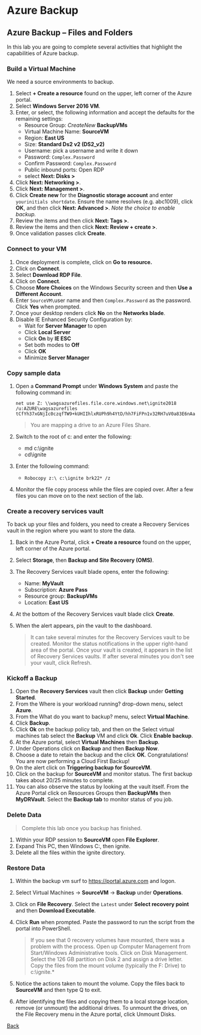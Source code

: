 # Azure Backup


 
## Azure Backup – Files and Folders

In this lab you are going to complete several activities that highlight the capabilities of Azure backup. 

### Build a Virtual Machine

We need a source environments to backup.

1.	Select **+ Create a resource** found on the upper, left corner of the Azure portal.
2.	Select **Windows Server 2016 VM**.
3.	Enter, or select, the following information and accept the defaults for the remaining settings:
    * Resource Group: *CreateNew* **BackupVMs**
    * Virtual Machine Name: **SourceVM**
    * Region: **East US**
    * Size: **Standard Ds2 v2 (DS2_v2)**
    * Username: pick a username and write it down
    * Password: `Complex.Password`
    * Confirm Password: `Complex.Password`
    * Public inbound ports:  Open RDP
    * select **Next: Disks >**
4.	Click **Next: Networking >**.
5.	Click **Next: Management >**.
6.	Click **Create new** for the **Diagnostic storage account** and  enter `yourinitials shortdate`. Ensure the name resolves (e.g. abc1009), click **OK**, and then click **Next: Advanced >**. *Note the choice to enable backup.*
7.	Review the items and then click **Next: Tags >**.
8.	Review the items and then click **Next: Review + create >**.
9.	Once validation passes click **Create**.

### Connect to your VM

1.	Once deployment is complete, click on **Go to resource.** 
2.	Click on **Connect**.
3. Select **Download RDP File**.
4. 	Click on **Connect**.
5.	Choose **More Choices** on the Windows Security screen and then **Use a Different Account**.
6.	Enter `SourceVM\`user name and then `Complex.Password` as the password. Click **Yes** when prompted.
7.	Once your desktop renders click **No** on the **Networks blade**.
8.	Disable IE Enhanced Security Configuration by:
    * Wait for **Server Manager** to open
    * Click **Local Server**
    * Click **On** by **IE ESC**
    * Set both modes to **Off**
    * Click **OK**
    * Minimize **Server Manager**

### Copy sample data

1.	Open a **Command Prompt** under **Windows System** and paste the following command in:

    ```
    net use Z: \\wagsazurefiles.file.core.windows.net\ignite2018 /u:AZURE\wagsazurefiles tCfYh37xGNjIc0czqfTW9+kUHIIhlxRUPh9h4YtD/hh7FiFPn1v32RH7uV0a83E6nAa6kkVU6d+nAAeoBItpJg==
    ```

    > You are mapping a drive to an Azure Files Share.

2.	Switch to the root of c: and enter the following:
    * md c:\ignite
    * cd\ignite
3.	Enter the following command:
    * `Robocopy z:\ c:\ignite brk22* /z`
4.	Monitor the file copy process while the files are copied over.  After a few files you can move on to the next section of the lab.
 
### Create a recovery services vault

To back up your files and folders, you need to create a Recovery Services vault in the region where you want to store the data. 

1.	Back in the Azure Portal, click **+ Create a resource** found on the upper, left corner of the Azure portal.  
2.	Select **Storage**, then **Backup and Site Recovery (OMS)**.
3.	The Recovery Services vault blade opens, enter the following:
    * Name: **MyVault**
    * Subscription: **Azure Pass**
    * Resource group: **BackupVMs**
    * Location: **East US**
4.	At the bottom of the Recovery Services vault blade click **Create**.
5.	When the alert appears, pin the vault to the dashboard.

    > It can take several minutes for the Recovery Services vault to be created. Monitor the status notifications in the upper right-hand area of the portal. Once your vault is created, it appears in the list of Recovery Services vaults. If after several minutes you don't see your vault, click Refresh.
 
### Kickoff a Backup

1.	Open the **Recovery Services** vault then click **Backup** under **Getting Started**.
2.	From the Where is your workload running? drop-down menu, select **Azure**.
3.	From the What do you want to backup? menu, select **Virtual Machine**.
4.	Click **Backup**.
5.	Click **Ok** on the backup policy tab, and then on the Select virtual machines tab select the **Backup** VM and click **Ok**.  Click **Enable backup**.
6.	At the Azure portal, select **Virtual Machines** then **Backup**.
7.	Under Operations click on **Backup** and then **Backup Now**.  
8.	Choose a date to retain the backup and the click **OK**. Congratulations!  You are now performing a Cloud First Backup!
9.	On the alert click on **Triggering backup for SourceVM**.
10.	Click on the backup for **SourceVM** and monitor status. The first backup takes about 20/25 minutes to complete.
11.	You can also observe the status by looking at the vault itself.  From the Azure Portal click on Resources Groups then **BackupVMs** then **MyDRVault**. Select the **Backup tab** to monitor status of you job.

### Delete Data

> Complete this lab once you backup has finished.

1.	Within your RDP session to **SourceVM** open **File Explorer**.
2.	Expand This PC, then Windows C:, then ignite.
3.	Delete all the files within the ignite directory.
 
### Restore Data

1.	Within the backup vm surf to https://portal.azure.com and logon. 
2.	Select Virtual Machines -> **SourceVM** -> **Backup** under **Operations**.
3.	Click on **File Recovery**.   Select the `Latest` under **Select recovery point** and then **Download Executable**.
4.	Click **Run** when prompted.  Paste the password to run the script from the portal into PowerShell.
 
    > If you see that 0 recovery volumes have mounted, there was a problem with the process.  Open up Computer Management from Start/Windows Administrative tools.  Click on Disk Management.  Select the 126 GB partition on Disk 2 and assign a drive letter. Copy the files from the mount volume (typically the F: Drive) to c:\ignite.*
 
5.	Notice the actions taken to mount the volume. Copy the files back to **SourceVM** and then type Q to exit.
6.	After identifying the files and copying them to a local storage location, remove (or unmount) the additional drives. To unmount the drives, on the File Recovery menu in the Azure portal, click Unmount Disks.


[Back](index.md)